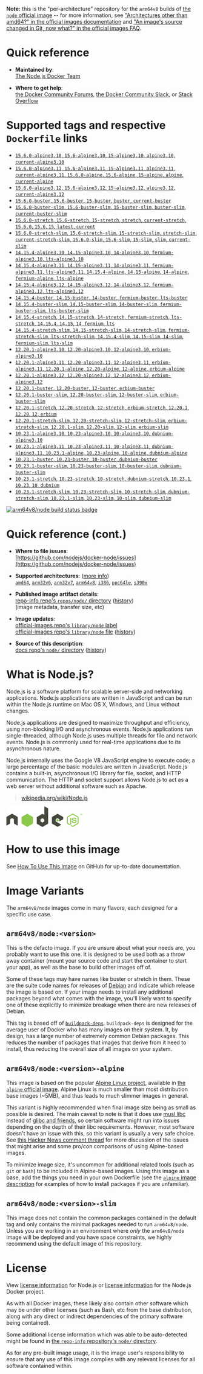 <!--

********************************************************************************

WARNING:

    DO NOT EDIT "node/README.md"

    IT IS AUTO-GENERATED

    (from the other files in "node/" combined with a set of templates)

********************************************************************************

-->

**Note:** this is the "per-architecture" repository for the `arm64v8` builds of [the `node` official image](https://hub.docker.com/_/node) -- for more information, see ["Architectures other than amd64?" in the official images documentation](https://github.com/docker-library/official-images#architectures-other-than-amd64) and ["An image's source changed in Git, now what?" in the official images FAQ](https://github.com/docker-library/faq#an-images-source-changed-in-git-now-what).

# Quick reference

-	**Maintained by**:  
	[The Node.js Docker Team](https://github.com/nodejs/docker-node)

-	**Where to get help**:  
	[the Docker Community Forums](https://forums.docker.com/), [the Docker Community Slack](https://dockr.ly/slack), or [Stack Overflow](https://stackoverflow.com/search?tab=newest&q=docker)

# Supported tags and respective `Dockerfile` links

-	[`15.6.0-alpine3.10`, `15.6-alpine3.10`, `15-alpine3.10`, `alpine3.10`, `current-alpine3.10`](https://github.com/nodejs/docker-node/blob/f14cf35127b04cec97f01e473d59a0df03ac00d1/15/alpine3.10/Dockerfile)
-	[`15.6.0-alpine3.11`, `15.6-alpine3.11`, `15-alpine3.11`, `alpine3.11`, `current-alpine3.11`, `15.6.0-alpine`, `15.6-alpine`, `15-alpine`, `alpine`, `current-alpine`](https://github.com/nodejs/docker-node/blob/f14cf35127b04cec97f01e473d59a0df03ac00d1/15/alpine3.11/Dockerfile)
-	[`15.6.0-alpine3.12`, `15.6-alpine3.12`, `15-alpine3.12`, `alpine3.12`, `current-alpine3.12`](https://github.com/nodejs/docker-node/blob/f14cf35127b04cec97f01e473d59a0df03ac00d1/15/alpine3.12/Dockerfile)
-	[`15.6.0-buster`, `15.6-buster`, `15-buster`, `buster`, `current-buster`](https://github.com/nodejs/docker-node/blob/f14cf35127b04cec97f01e473d59a0df03ac00d1/15/buster/Dockerfile)
-	[`15.6.0-buster-slim`, `15.6-buster-slim`, `15-buster-slim`, `buster-slim`, `current-buster-slim`](https://github.com/nodejs/docker-node/blob/f14cf35127b04cec97f01e473d59a0df03ac00d1/15/buster-slim/Dockerfile)
-	[`15.6.0-stretch`, `15.6-stretch`, `15-stretch`, `stretch`, `current-stretch`, `15.6.0`, `15.6`, `15`, `latest`, `current`](https://github.com/nodejs/docker-node/blob/f14cf35127b04cec97f01e473d59a0df03ac00d1/15/stretch/Dockerfile)
-	[`15.6.0-stretch-slim`, `15.6-stretch-slim`, `15-stretch-slim`, `stretch-slim`, `current-stretch-slim`, `15.6.0-slim`, `15.6-slim`, `15-slim`, `slim`, `current-slim`](https://github.com/nodejs/docker-node/blob/f14cf35127b04cec97f01e473d59a0df03ac00d1/15/stretch-slim/Dockerfile)
-	[`14.15.4-alpine3.10`, `14.15-alpine3.10`, `14-alpine3.10`, `fermium-alpine3.10`, `lts-alpine3.10`](https://github.com/nodejs/docker-node/blob/ad676318f09f9dee821ac6704340000d75fe31bc/14/alpine3.10/Dockerfile)
-	[`14.15.4-alpine3.11`, `14.15-alpine3.11`, `14-alpine3.11`, `fermium-alpine3.11`, `lts-alpine3.11`, `14.15.4-alpine`, `14.15-alpine`, `14-alpine`, `fermium-alpine`, `lts-alpine`](https://github.com/nodejs/docker-node/blob/ad676318f09f9dee821ac6704340000d75fe31bc/14/alpine3.11/Dockerfile)
-	[`14.15.4-alpine3.12`, `14.15-alpine3.12`, `14-alpine3.12`, `fermium-alpine3.12`, `lts-alpine3.12`](https://github.com/nodejs/docker-node/blob/ad676318f09f9dee821ac6704340000d75fe31bc/14/alpine3.12/Dockerfile)
-	[`14.15.4-buster`, `14.15-buster`, `14-buster`, `fermium-buster`, `lts-buster`](https://github.com/nodejs/docker-node/blob/ad676318f09f9dee821ac6704340000d75fe31bc/14/buster/Dockerfile)
-	[`14.15.4-buster-slim`, `14.15-buster-slim`, `14-buster-slim`, `fermium-buster-slim`, `lts-buster-slim`](https://github.com/nodejs/docker-node/blob/ad676318f09f9dee821ac6704340000d75fe31bc/14/buster-slim/Dockerfile)
-	[`14.15.4-stretch`, `14.15-stretch`, `14-stretch`, `fermium-stretch`, `lts-stretch`, `14.15.4`, `14.15`, `14`, `fermium`, `lts`](https://github.com/nodejs/docker-node/blob/ad676318f09f9dee821ac6704340000d75fe31bc/14/stretch/Dockerfile)
-	[`14.15.4-stretch-slim`, `14.15-stretch-slim`, `14-stretch-slim`, `fermium-stretch-slim`, `lts-stretch-slim`, `14.15.4-slim`, `14.15-slim`, `14-slim`, `fermium-slim`, `lts-slim`](https://github.com/nodejs/docker-node/blob/ad676318f09f9dee821ac6704340000d75fe31bc/14/stretch-slim/Dockerfile)
-	[`12.20.1-alpine3.10`, `12.20-alpine3.10`, `12-alpine3.10`, `erbium-alpine3.10`](https://github.com/nodejs/docker-node/blob/ad676318f09f9dee821ac6704340000d75fe31bc/12/alpine3.10/Dockerfile)
-	[`12.20.1-alpine3.11`, `12.20-alpine3.11`, `12-alpine3.11`, `erbium-alpine3.11`, `12.20.1-alpine`, `12.20-alpine`, `12-alpine`, `erbium-alpine`](https://github.com/nodejs/docker-node/blob/ad676318f09f9dee821ac6704340000d75fe31bc/12/alpine3.11/Dockerfile)
-	[`12.20.1-alpine3.12`, `12.20-alpine3.12`, `12-alpine3.12`, `erbium-alpine3.12`](https://github.com/nodejs/docker-node/blob/ad676318f09f9dee821ac6704340000d75fe31bc/12/alpine3.12/Dockerfile)
-	[`12.20.1-buster`, `12.20-buster`, `12-buster`, `erbium-buster`](https://github.com/nodejs/docker-node/blob/ad676318f09f9dee821ac6704340000d75fe31bc/12/buster/Dockerfile)
-	[`12.20.1-buster-slim`, `12.20-buster-slim`, `12-buster-slim`, `erbium-buster-slim`](https://github.com/nodejs/docker-node/blob/ad676318f09f9dee821ac6704340000d75fe31bc/12/buster-slim/Dockerfile)
-	[`12.20.1-stretch`, `12.20-stretch`, `12-stretch`, `erbium-stretch`, `12.20.1`, `12.20`, `12`, `erbium`](https://github.com/nodejs/docker-node/blob/ad676318f09f9dee821ac6704340000d75fe31bc/12/stretch/Dockerfile)
-	[`12.20.1-stretch-slim`, `12.20-stretch-slim`, `12-stretch-slim`, `erbium-stretch-slim`, `12.20.1-slim`, `12.20-slim`, `12-slim`, `erbium-slim`](https://github.com/nodejs/docker-node/blob/ad676318f09f9dee821ac6704340000d75fe31bc/12/stretch-slim/Dockerfile)
-	[`10.23.1-alpine3.10`, `10.23-alpine3.10`, `10-alpine3.10`, `dubnium-alpine3.10`](https://github.com/nodejs/docker-node/blob/ad676318f09f9dee821ac6704340000d75fe31bc/10/alpine3.10/Dockerfile)
-	[`10.23.1-alpine3.11`, `10.23-alpine3.11`, `10-alpine3.11`, `dubnium-alpine3.11`, `10.23.1-alpine`, `10.23-alpine`, `10-alpine`, `dubnium-alpine`](https://github.com/nodejs/docker-node/blob/ad676318f09f9dee821ac6704340000d75fe31bc/10/alpine3.11/Dockerfile)
-	[`10.23.1-buster`, `10.23-buster`, `10-buster`, `dubnium-buster`](https://github.com/nodejs/docker-node/blob/ad676318f09f9dee821ac6704340000d75fe31bc/10/buster/Dockerfile)
-	[`10.23.1-buster-slim`, `10.23-buster-slim`, `10-buster-slim`, `dubnium-buster-slim`](https://github.com/nodejs/docker-node/blob/ad676318f09f9dee821ac6704340000d75fe31bc/10/buster-slim/Dockerfile)
-	[`10.23.1-stretch`, `10.23-stretch`, `10-stretch`, `dubnium-stretch`, `10.23.1`, `10.23`, `10`, `dubnium`](https://github.com/nodejs/docker-node/blob/ad676318f09f9dee821ac6704340000d75fe31bc/10/stretch/Dockerfile)
-	[`10.23.1-stretch-slim`, `10.23-stretch-slim`, `10-stretch-slim`, `dubnium-stretch-slim`, `10.23.1-slim`, `10.23-slim`, `10-slim`, `dubnium-slim`](https://github.com/nodejs/docker-node/blob/ad676318f09f9dee821ac6704340000d75fe31bc/10/stretch-slim/Dockerfile)

[![arm64v8/node build status badge](https://img.shields.io/jenkins/s/https/doi-janky.infosiftr.net/job/multiarch/job/arm64v8/job/node.svg?label=arm64v8/node%20%20build%20job)](https://doi-janky.infosiftr.net/job/multiarch/job/arm64v8/job/node/)

# Quick reference (cont.)

-	**Where to file issues**:  
	[https://github.com/nodejs/docker-node/issues](https://github.com/nodejs/docker-node/issues)

-	**Supported architectures**: ([more info](https://github.com/docker-library/official-images#architectures-other-than-amd64))  
	[`amd64`](https://hub.docker.com/r/amd64/node/), [`arm32v6`](https://hub.docker.com/r/arm32v6/node/), [`arm32v7`](https://hub.docker.com/r/arm32v7/node/), [`arm64v8`](https://hub.docker.com/r/arm64v8/node/), [`i386`](https://hub.docker.com/r/i386/node/), [`ppc64le`](https://hub.docker.com/r/ppc64le/node/), [`s390x`](https://hub.docker.com/r/s390x/node/)

-	**Published image artifact details**:  
	[repo-info repo's `repos/node/` directory](https://github.com/docker-library/repo-info/blob/master/repos/node) ([history](https://github.com/docker-library/repo-info/commits/master/repos/node))  
	(image metadata, transfer size, etc)

-	**Image updates**:  
	[official-images repo's `library/node` label](https://github.com/docker-library/official-images/issues?q=label%3Alibrary%2Fnode)  
	[official-images repo's `library/node` file](https://github.com/docker-library/official-images/blob/master/library/node) ([history](https://github.com/docker-library/official-images/commits/master/library/node))

-	**Source of this description**:  
	[docs repo's `node/` directory](https://github.com/docker-library/docs/tree/master/node) ([history](https://github.com/docker-library/docs/commits/master/node))

# What is Node.js?

Node.js is a software platform for scalable server-side and networking applications. Node.js applications are written in JavaScript and can be run within the Node.js runtime on Mac OS X, Windows, and Linux without changes.

Node.js applications are designed to maximize throughput and efficiency, using non-blocking I/O and asynchronous events. Node.js applications run single-threaded, although Node.js uses multiple threads for file and network events. Node.js is commonly used for real-time applications due to its asynchronous nature.

Node.js internally uses the Google V8 JavaScript engine to execute code; a large percentage of the basic modules are written in JavaScript. Node.js contains a built-in, asynchronous I/O library for file, socket, and HTTP communication. The HTTP and socket support allows Node.js to act as a web server without additional software such as Apache.

> [wikipedia.org/wiki/Node.js](https://en.wikipedia.org/wiki/Node.js)

![logo](https://raw.githubusercontent.com/docker-library/docs/01c12653951b2fe592c1f93a13b4e289ada0e3a1/node/logo.png)

# How to use this image

See [How To Use This Image](https://github.com/nodejs/docker-node/blob/master/README.md#how-to-use-this-image) on GitHub for up-to-date documentation.

# Image Variants

The `arm64v8/node` images come in many flavors, each designed for a specific use case.

## `arm64v8/node:<version>`

This is the defacto image. If you are unsure about what your needs are, you probably want to use this one. It is designed to be used both as a throw away container (mount your source code and start the container to start your app), as well as the base to build other images off of.

Some of these tags may have names like buster or stretch in them. These are the suite code names for releases of [Debian](https://wiki.debian.org/DebianReleases) and indicate which release the image is based on. If your image needs to install any additional packages beyond what comes with the image, you'll likely want to specify one of these explicitly to minimize breakage when there are new releases of Debian.

This tag is based off of [`buildpack-deps`](https://hub.docker.com/_/buildpack-deps/). `buildpack-deps` is designed for the average user of Docker who has many images on their system. It, by design, has a large number of extremely common Debian packages. This reduces the number of packages that images that derive from it need to install, thus reducing the overall size of all images on your system.

## `arm64v8/node:<version>-alpine`

This image is based on the popular [Alpine Linux project](https://alpinelinux.org), available in [the `alpine` official image](https://hub.docker.com/_/alpine). Alpine Linux is much smaller than most distribution base images (~5MB), and thus leads to much slimmer images in general.

This variant is highly recommended when final image size being as small as possible is desired. The main caveat to note is that it does use [musl libc](https://musl.libc.org) instead of [glibc and friends](https://www.etalabs.net/compare_libcs.html), so certain software might run into issues depending on the depth of their libc requirements. However, most software doesn't have an issue with this, so this variant is usually a very safe choice. See [this Hacker News comment thread](https://news.ycombinator.com/item?id=10782897) for more discussion of the issues that might arise and some pro/con comparisons of using Alpine-based images.

To minimize image size, it's uncommon for additional related tools (such as `git` or `bash`) to be included in Alpine-based images. Using this image as a base, add the things you need in your own Dockerfile (see the [`alpine` image description](https://hub.docker.com/_/alpine/) for examples of how to install packages if you are unfamiliar).

## `arm64v8/node:<version>-slim`

This image does not contain the common packages contained in the default tag and only contains the minimal packages needed to run `arm64v8/node`. Unless you are working in an environment where *only* the `arm64v8/node` image will be deployed and you have space constraints, we highly recommend using the default image of this repository.

# License

View [license information](https://github.com/nodejs/node/blob/master/LICENSE) for Node.js or [license information](https://github.com/nodejs/docker-node/blob/master/LICENSE) for the Node.js Docker project.

As with all Docker images, these likely also contain other software which may be under other licenses (such as Bash, etc from the base distribution, along with any direct or indirect dependencies of the primary software being contained).

Some additional license information which was able to be auto-detected might be found in [the `repo-info` repository's `node/` directory](https://github.com/docker-library/repo-info/tree/master/repos/node).

As for any pre-built image usage, it is the image user's responsibility to ensure that any use of this image complies with any relevant licenses for all software contained within.
